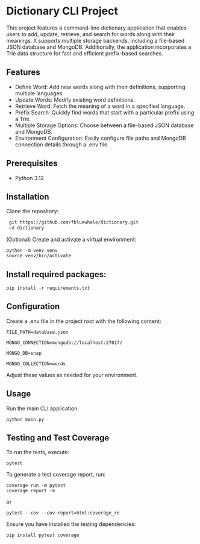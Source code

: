 # Dictionary CLI Project
This project features a command-line dictionary application that enables users to add, update, retrieve, and search for words along with their meanings. It supports multiple storage backends, including a file-based JSON database and MongoDB. Additionally, the application incorporates a Trie data structure for fast and efficient prefix-based searches.

## Features
- Define Word: Add new words along with their definitions, supporting multiple languages.
- Update Words: Modify existing word definitions.
- Retrieve Word: Fetch the meaning of a word in a specified language.
-  Prefix Search: Quickly find words that start with a particular prefix using a Trie.
-  Multiple Storage Options: Choose between a file-based JSON database and MongoDB.
-  Environment Configuration: Easily configure file paths and MongoDB connection details through a .env file.


## Prerequisites
- Python 3.12

## Installation
Clone the repository:
  ```bash
   git https://github.com/fbluewhale/dictionary.git
   cd dictionary
   ```
(Optional) Create and activate a virtual environment:
```
python -m venv venv
source venv/bin/activate 
```
## Install required packages:
```
pip install -r requirements.txt
```

## Configuration
Create a .env file in the project root with the following content:

```
FILE_PATH=database.json

MONGO_CONNECTION=mongodb://localhost:27017/

MONGO_DB=snap

MONGO_COLLECTION=words
```

Adjust these values as needed for your environment.

## Usage
Run the main CLI application:
```
python main.py
```

## Testing and Test Coverage

To run the tests, execute:
```
pytest
```
To generate a test coverage report, run:
```
coverage run -m pytest
coverage report -m
```
or
```
pytest --cov --cov-report=html:coverage_re
```
Ensure you have installed the testing dependencies:
```
pip install pytest coverage
```
